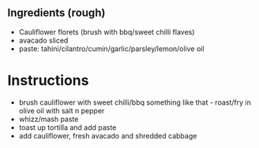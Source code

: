 ## Ingredients (rough)
* Cauliflower florets (brush with bbq/sweet chilli flaves)
* avacado sliced
* paste: tahini/cilantro/cumin/garlic/parsley/lemon/olive oil

# Instructions
* brush cauliflower with sweet chilli/bbq something like that - roast/fry in olive oil with salt n pepper
* whizz/mash paste
* toast up tortilla and add paste
* add cauliflower, fresh avacado and shredded cabbage
